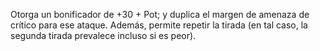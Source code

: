 Otorga un bonificador de +30 + Pot; y duplica el margen de amenaza de crítico para ese ataque. Además, permite repetir la tirada (en tal caso, la segunda tirada prevalece incluso si es peor).